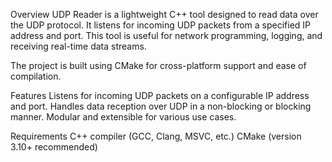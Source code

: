 Overview
UDP Reader is a lightweight C++ tool designed to read data over the UDP protocol. It listens for incoming UDP packets from a specified IP address and port. This tool is useful for network programming, logging, and receiving real-time data streams.

The project is built using CMake for cross-platform support and ease of compilation.

Features
Listens for incoming UDP packets on a configurable IP address and port.
Handles data reception over UDP in a non-blocking or blocking manner.
Modular and extensible for various use cases.

Requirements
C++ compiler (GCC, Clang, MSVC, etc.)
CMake (version 3.10+ recommended)
